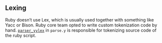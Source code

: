 ## Lexing
Ruby doesn’t use Lex, which is usually used together with something like Yacc or Bison.  Ruby core team opted to write custom tokenization code by hand. [`parser_yylex`](https://github.com/ruby/ruby/blob/v2_5_3/parse.y#L8261) in `parse.y` is responsible for tokenizing source code of the ruby script.
